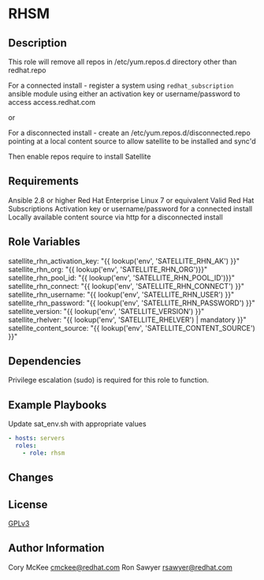 RHSM
=====

Description
-----------

This role will remove all repos in /etc/yum.repos.d directory other than
redhat.repo

For a connected install - register a system using `redhat_subscription` ansible
module using either an activation key or username/password to access 
access.redhat.com

or 

For a disconnected install - create an /etc/yum.repos.d/disconnected.repo
pointing at a local content source to allow satellite to be installed and 
sync'd

Then enable repos require to install Satellite


Requirements
------------

Ansible 2.8 or higher
Red Hat Enterprise Linux 7 or equivalent
Valid Red Hat Subscriptions
Activation key or username/password for a connected install
Locally available content source via http for a disconnected install

Role Variables
--------------

satellite_rhn_activation_key: "{{ lookup('env', 'SATELLITE_RHN_AK') }}"
satellite_rhn_org: "{{ lookup('env', 'SATELLITE_RHN_ORG')}}"
satellite_rhn_pool_id: "{{ lookup('env', 'SATELLITE_RHN_POOL_ID')}}"
satellite_rhn_connect: "{{ lookup('env', 'SATELLITE_RHN_CONNECT') }}"
satellite_rhn_username: "{{ lookup('env', 'SATELLITE_RHN_USER') }}"
satellite_rhn_password: "{{ lookup('env', 'SATELLITE_RHN_PASSWORD') }}"
satellite_version: "{{ lookup('env', 'SATELLITE_VERSION') }}"
satellite_rhelver: "{{ lookup('env', 'SATELLITE_RHELVER') | mandatory }}"
satellite_content_source: "{{ lookup('env', 'SATELLITE_CONTENT_SOURCE') }}"


Dependencies
------------

Privilege escalation (sudo) is required for this role to function.


Example Playbooks
-----------------

Update sat_env.sh with appropriate values

```yaml
- hosts: servers
  roles:
    - role: rhsm
```


Changes
-------


License
-------

[GPLv3](LICENSE)

Author Information
------------------

Cory McKee <cmckee@redhat.com>
Ron Sawyer <rsawyer@redhat.com>
